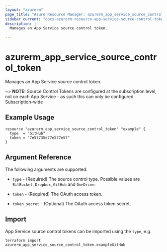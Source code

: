 ```yaml
---
layout: "azurerm"
page_title: "Azure Resource Manager: azurerm_app_service_source_control_token"
sidebar_current: "docs-azurerm-resource-app-service-source-control-token"
description: |-
  Manages an App Service source control token.

---
```


# azurerm_app_service_source_control_token

Manages an App Service source control token.

~> **NOTE:** Source Control Tokens are configured at the subscription level, not on each App Service - as such this can only be configured Subscription-wide

## Example Usage

```hcl
resource "azurerm_app_service_source_control_token" "example" {
  type  = "GitHub"
  token = "7e57735e77e577e57"
}
```

## Argument Reference

The following arguments are supported:

* `type` - (Required) The source control type. Possible values are `BitBucket`, `Dropbox`, `GitHub` and `OneDrive`.

* `token` - (Required) The OAuth access token.

* `token_secret` - (Optional) The OAuth access token secret.

## Import

App Service source control tokens can be imported using the `type`, e.g.

```shell
terraform import azurerm_app_service_source_control_token.exampleGitHub
```
